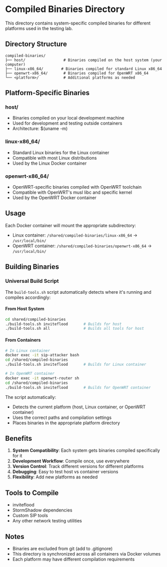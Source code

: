 # Compiled Binaries Directory

This directory contains system-specific compiled binaries for different platforms used in the testing lab.

## Directory Structure

```
compiled-binaries/
├── host/                 # Binaries compiled on the host system (your computer)
├── linux-x86_64/        # Binaries compiled for standard Linux x86_64
├── openwrt-x86_64/       # Binaries compiled for OpenWRT x86_64
└── <platform>/           # Additional platforms as needed
```

## Platform-Specific Binaries

### host/
- Binaries compiled on your local development machine
- Used for development and testing outside containers
- Architecture: $(uname -m)

### linux-x86_64/
- Standard Linux binaries for the Linux container
- Compatible with most Linux distributions
- Used by the Linux Docker container

### openwrt-x86_64/
- OpenWRT-specific binaries compiled with OpenWRT toolchain
- Compatible with OpenWRT's musl libc and specific kernel
- Used by the OpenWRT Docker container

## Usage

Each Docker container will mount the appropriate subdirectory:
- Linux container: `/shared/compiled-binaries/linux-x86_64` → `/usr/local/bin/`
- OpenWRT container: `/shared/compiled-binaries/openwrt-x86_64` → `/usr/local/bin/`

## Building Binaries

### Universal Build Script
The `build-tools.sh` script automatically detects where it's running and compiles accordingly:

#### From Host System
```bash
cd shared/compiled-binaries
./build-tools.sh inviteflood       # Builds for host
./build-tools.sh all               # Builds all tools for host
```

#### From Containers
```bash
# In Linux container
docker exec -it sip-attacker bash
cd /shared/compiled-binaries
./build-tools.sh inviteflood       # Builds for Linux container

# In OpenWRT container  
docker exec -it openwrt-router sh
cd /shared/compiled-binaries
./build-tools.sh inviteflood       # Builds for OpenWRT container
```

The script automatically:
- Detects the current platform (host, Linux container, or OpenWRT container)
- Uses the correct paths and compilation settings
- Places binaries in the appropriate platform directory

## Benefits

1. **System Compatibility**: Each system gets binaries compiled specifically for it
2. **Development Workflow**: Compile once, use everywhere
3. **Version Control**: Track different versions for different platforms
4. **Debugging**: Easy to test host vs container versions
5. **Flexibility**: Add new platforms as needed

## Tools to Compile

- inviteflood
- StormShadow dependencies
- Custom SIP tools
- Any other network testing utilities

## Notes

- Binaries are excluded from git (add to .gitignore)
- This directory is synchronized across all containers via Docker volumes
- Each platform may have different compilation requirements
